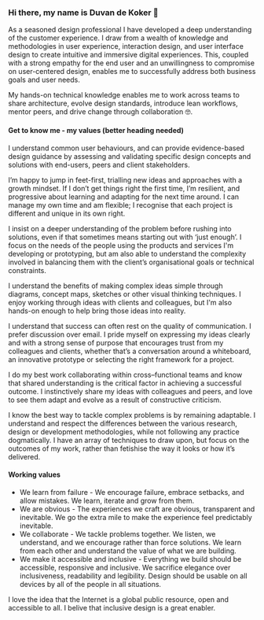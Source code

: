 ### Hi there, my name is Duvan de Koker 👋

As a seasoned design professional I have developed a deep understanding of the customer experience. I draw from a wealth of knowledge and methodologies in user experience, interaction design, and user interface design to create intuitive and immersive digital experiences. This, coupled with a strong empathy for the end user and an unwillingness to compromise on user-centered design, enables me to successfully address both business goals and user needs.

My hands-on technical knowledge enables me to work across teams to share architecture, evolve design standards, introduce lean workflows, mentor peers, and drive change through collaboration 🤓.


#### Get to know me - my values (better heading needed)

I understand common user behaviours, and can provide evidence-based design guidance by assessing and validating specific design concepts and solutions with end-users, peers and client stakeholders.

I’m happy to jump in feet-first, trialling new ideas and approaches with a growth mindset. If I don’t get things right the first time, I’m resilient, and progressive about learning and adapting for the next time around. I can manage my own time and am flexible; I recognise that each project is different and unique in its own right.

I insist on a deeper understanding of the problem before rushing into solutions, even if that sometimes means starting out with ‘just enough’. I focus on the needs of the people using the products and services I'm developing or prototyping, but am also able to understand the complexity involved in balancing them with the client’s organisational goals or technical constraints.

I understand the benefits of making complex ideas simple through diagrams, concept maps, sketches or other visual thinking techniques. I enjoy working through ideas with clients and colleagues, but I'm also hands-on enough to help bring those ideas into reality.

I understand that success can often rest on the quality of communication. I prefer discussion over email. I pride myself on expressing my ideas clearly and with a strong sense of purpose that encourages trust from my colleagues and clients, whether that’s a conversation around a whiteboard, an innovative prototype or selecting the right framework for a project.

I do my best work collaborating within cross–functional teams and know that shared understanding is the critical factor in achieving a successful outcome. I instinctively share my ideas with colleagues and peers, and love to see them adapt and evolve as a result of constructive criticism.

I know the best way to tackle complex problems is by remaining adaptable. I understand and respect the differences between the various research, design or development methodologies, while not following any practice dogmatically. I have an array of techniques to draw upon, but focus on the outcomes of my work, rather than fetishise the way it looks or how it’s delivered.


#### Working values

* We learn from failure - We encourage failure, embrace setbacks, and allow mistakes. We learn, iterate and grow from them.
* We are obvious - The experiences we craft are obvious, transparent and inevitable. We go the extra mile to make the experience feel predictably inevitable.
* We collaborate - We tackle problems together. We listen, we understand, and we encourage rather than force solutions. We learn from each other and understand the value of what we are building.
* We make it accessible and inclusive - Everything we build should be accessible, responsive and inclusive. We sacrifice elegance over inclusiveness, readability and legibility. Design should be usable on all devices by all of the people in all situations.

I love the idea that the Internet is a global public resource, open and accessible to all.
I belive that inclusive design is a great enabler.

<!--
**duvandekoker/duvandekoker** is a ✨ _special_ ✨ repository because its `README.md` (this file) appears on your GitHub profile.

Here are some ideas to get you started:

- 🔭 I’m currently working on ...
- 🌱 I’m currently learning ...
- 👯 I’m looking to collaborate on ...
- 🤔 I’m looking for help with ...
- 💬 Ask me about ...
- 📫 How to reach me: ...
- 😄 Pronouns: ...
- ⚡ Fun fact: ...
- A Day (Week, Milestone) in the Life: ...
-->

